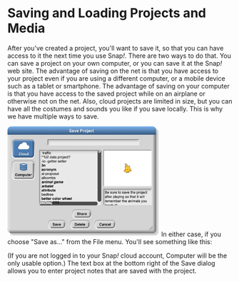 # Saving and Loading Projects and Media

After you've created a project, you'll want to save it, so that you can
have access to it the next time you use Snap<em>!</em>. There are two ways to
do that. You can save a project on your own computer, or you can save it
at the Snap<em>!</em> web site. The advantage of saving on the net is that you
have access to your project even if you are using a different computer,
or a mobile device such as a tablet or smartphone. The advantage of
saving on your computer is that you have access to the saved project
while on an airplane or otherwise not on the net. Also, cloud projects
are limited in size, but you can have all the costumes and sounds you
like if you save locally. This is why we have multiple ways to save.

<img src="/content/assets/images/image487.png" style="width:341px; height:247px">
In either case, if you choose "Save as..."
from the File menu. You'll see something like this:

(If you are not logged in to your Snap<em>!</em> cloud account, Computer will
be the only usable option.) The text box at the bottom right of the Save
dialog allows you to enter project notes that are saved with the
project.

